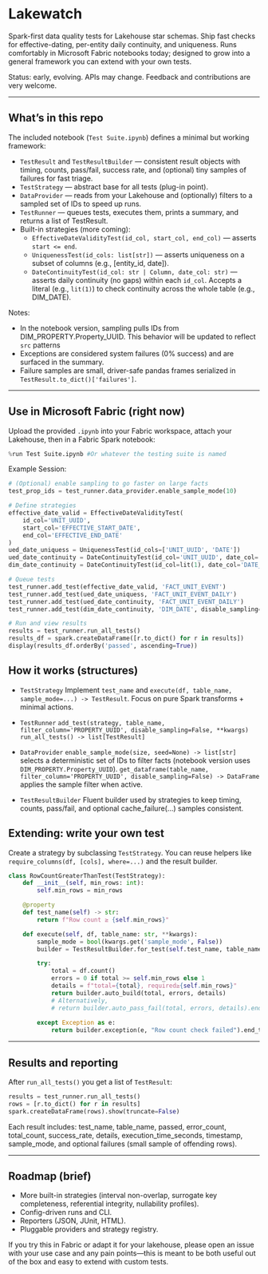 # Lakewatch

Spark-first data quality tests for Lakehouse star schemas. Ship fast checks for effective-dating, per-entity daily continuity, and uniqueness. Runs comfortably in Microsoft Fabric notebooks today; designed to grow into a general framework you can extend with your own tests.

Status: early, evolving. APIs may change. Feedback and contributions are very welcome.

---

## What’s in this repo

The included notebook (`Test Suite.ipynb`) defines a minimal but working framework:

- `TestResult` and `TestResultBuilder` — consistent result objects with timing, counts, pass/fail, success rate, and (optional) tiny samples of failures for fast triage.
- `TestStrategy` — abstract base for all tests (plug-in point).
- `DataProvider` — reads from your Lakehouse and (optionally) filters to a sampled set of IDs to speed up runs.
- `TestRunner` — queues tests, executes them, prints a summary, and returns a list of TestResult.
- Built-in strategies (more coming):
    - `EffectiveDateValidityTest(id_col, start_col, end_col)` — asserts `start <= end`.
    - `UniquenessTest(id_cols: list[str])` — asserts uniqueness on a subset of columns (e.g., [entity_id, date]).
    - `DateContinuityTest(id_col: str | Column, date_col: str)` — asserts daily continuity (no gaps) within each `id_col`. Accepts a literal (e.g., `lit(1)`) to check continuity across the whole table (e.g., DIM_DATE).

Notes:
- In the notebook version, sampling pulls IDs from DIM_PROPERTY.Property_UUID. This behavior will be updated to reflect `src` patterns
- Exceptions are considered system failures (0% success) and are surfaced in the summary.
- Failure samples are small, driver-safe pandas frames serialized in `TestResult.to_dict()['failures']`.

---

## Use in Microsoft Fabric (right now)

Upload the provided `.ipynb` into your Fabric workspace, attach your Lakehouse, then in a Fabric Spark notebook:

```python
%run Test Suite.ipynb #Or whatever the testing suite is named
```

Example Session:

```python
# (Optional) enable sampling to go faster on large facts
test_prop_ids = test_runner.data_provider.enable_sample_mode(10)

# Define strategies
effective_date_valid = EffectiveDateValidityTest(
    id_col='UNIT_UUID',
    start_col='EFFECTIVE_START_DATE',
    end_col='EFFECTIVE_END_DATE'
)
ued_date_uniquess = UniquenessTest(id_cols=['UNIT_UUID', 'DATE'])
ued_date_continuity = DateContinuityTest(id_col='UNIT_UUID', date_col='DATE')
dim_date_continuity = DateContinuityTest(id_col=lit(1), date_col='DATE_KEY')  # no id dependency

# Queue tests
test_runner.add_test(effective_date_valid, 'FACT_UNIT_EVENT')
test_runner.add_test(ued_date_uniquess, 'FACT_UNIT_EVENT_DAILY')
test_runner.add_test(ued_date_continuity, 'FACT_UNIT_EVENT_DAILY')
test_runner.add_test(dim_date_continuity, 'DIM_DATE', disable_sampling=True)

# Run and view results
results = test_runner.run_all_tests()
results_df = spark.createDataFrame([r.to_dict() for r in results])
display(results_df.orderBy('passed', ascending=True))
```

## How it works (structures)

- `TestStrategy`
Implement `test_name` and `execute(df, table_name, sample_mode=...) -> TestResult`. Focus on pure Spark transforms + minimal actions.

- `TestRunner`
`add_test(strategy, table_name, filter_column='PROPERTY_UUID', disable_sampling=False, **kwargs)`
`run_all_tests() -> list[TestResult]`

- `DataProvider`
`enable_sample_mode(size, seed=None) -> list[str]` selects a deterministic set of IDs to filter facts (notebook version uses `DIM_PROPERTY.Property_UUID`).
`get_dataframe(table_name, filter_column='PROPERTY_UUID', disable_sampling=False) -> DataFrame` applies the sample filter when active.

- `TestResultBuilder`
Fluent builder used by strategies to keep timing, counts, pass/fail, and optional cache_failure(...) samples consistent.

## Extending: write your own test

Create a strategy by subclassing `TestStrategy`. You can reuse helpers like `require_columns(df, [cols], where=...)` and the result builder.

```python
class RowCountGreaterThanTest(TestStrategy):
    def __init__(self, min_rows: int):
        self.min_rows = min_rows

    @property
    def test_name(self) -> str:
        return f"Row count ≥ {self.min_rows}"

    def execute(self, df, table_name: str, **kwargs):
        sample_mode = bool(kwargs.get('sample_mode', False))
        builder = TestResultBuilder.for_test(self.test_name, table_name, sample_mode)

        try:
            total = df.count()
            errors = 0 if total >= self.min_rows else 1
            details = f"total={total}, required≥{self.min_rows}"
            return builder.auto_build(total, errors, details)
            # Alternatively,
            # return builder.auto_pass_fail(total, errors, details).end_timing().build()
            
        except Exception as e:
            return builder.exception(e, "Row count check failed").end_timing().build()
```

---

## Results and reporting

After `run_all_tests()` you get a list of `TestResult`:

```python
results = test_runner.run_all_tests()
rows = [r.to_dict() for r in results]
spark.createDataFrame(rows).show(truncate=False)
```

Each result includes: test_name, table_name, passed, error_count, total_count, success_rate, details, execution_time_seconds, timestamp, sample_mode, and optional failures (small sample of offending rows).

---

## Roadmap (brief)

- More built-in strategies (interval non-overlap, surrogate key completeness, referential integrity, nullability profiles).
- Config-driven runs and CLI.
- Reporters (JSON, JUnit, HTML).
- Pluggable providers and strategy registry.

If you try this in Fabric or adapt it for your lakehouse, please open an issue with your use case and any pain points—this is meant to be both useful out of the box and easy to extend with custom tests.
